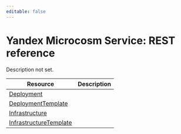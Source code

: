 ```yaml
---
editable: false
---
```


# Yandex Microcosm Service: REST reference
Description not set.

Resource | Description
--- | ---
[Deployment](Deployment/index.md) | 
[DeploymentTemplate](DeploymentTemplate/index.md) | 
[Infrastructure](Infrastructure/index.md) | 
[InfrastructureTemplate](InfrastructureTemplate/index.md) | 